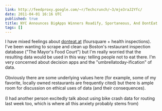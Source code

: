 ```yaml
---
link: http://feedproxy.google.com/~r/Techcrunch/~3/mje3raJ2Yfc/
date: 2011-04-01 16:16 UTC
published: true
title: NYC Announces BigApps Winners Roadify, Sportaneous, And DontEat.at
tags: []
---
```


I have mixed feelings about <a href="http://donteat.at">donteat.at</a> (foursquare + health inspections). I've been wanting to scrape and clean up Boston's restaurant inspection database ("The Mayor's Food Court") but I'm really worried that the resulting data would be used in this way: telling people not to eat there. I'm very concerned about decision apps and the "umbrellatoday-ification" of data. <br><br>Obviously there are some underlying values here (for example, some of my favorite, locally owned restaurants are frequently cited) but there is ample room for discussion on ethical uses of data (and their consequences). <br><br>(I had another person excitedly talk about using bike crash data for routing last week too, which is where all this anxiety probably stems from)
